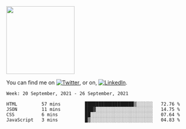 <!-- ![visitors](https://visitor-badge.glitch.me/badge?page_id=page.id) -->

<img height="180em" src="https://github-readme-stats.vercel.app/api?username=alihernandez&show_icons=true&hide_border=true&&count_private=true&include_all_commits=true" />

<!-- Actual text -->

You can find me on [![Twitter][1.2]][1], or on, [![LinkedIn][2.2]][2].

<!-- Icons -->

[1.2]: http://i.imgur.com/wWzX9uB.png (twitter icon without padding)
[2.2]: https://raw.githubusercontent.com/MartinHeinz/MartinHeinz/master/linkedin-3-16.png (LinkedIn icon without padding)

<!-- Links to your social media accounts -->

[1]: https://twitter.com/phantomramen
[2]: https://www.linkedin.com/in/ali-hernandez-96b1b71a9/

<!--START_SECTION:waka-->
```text
Week: 20 September, 2021 - 26 September, 2021

HTML         57 mins         ██████████████████▒░░░░░░   72.76 % 
JSON         11 mins         ███▓░░░░░░░░░░░░░░░░░░░░░   14.75 % 
CSS          6 mins          ██░░░░░░░░░░░░░░░░░░░░░░░   07.64 % 
JavaScript   3 mins          █▒░░░░░░░░░░░░░░░░░░░░░░░   04.83 % 
```
<!--END_SECTION:waka-->
